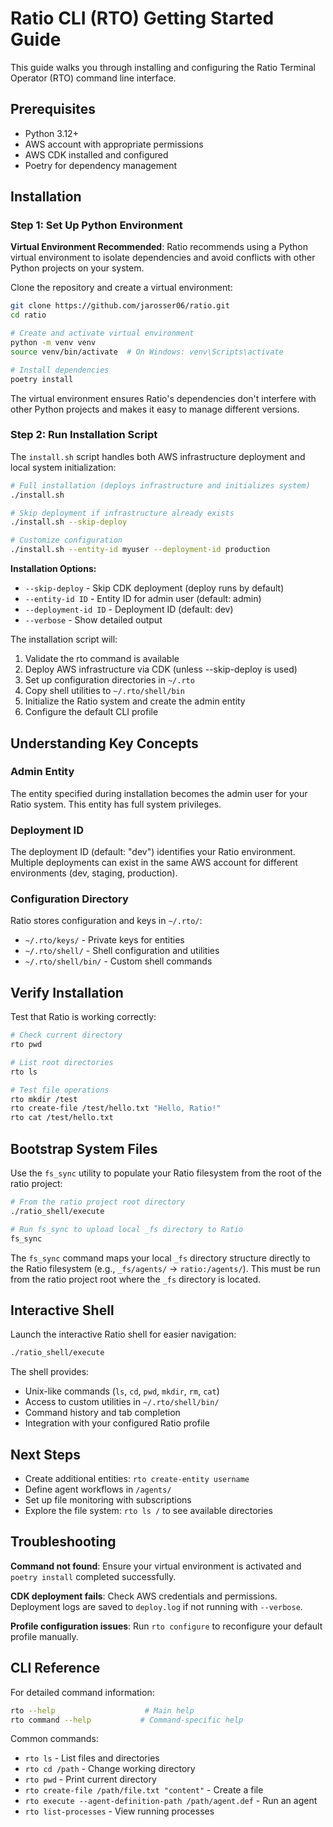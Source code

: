 Ratio CLI (RTO) Getting Started Guide
=====================================

This guide walks you through installing and configuring the Ratio Terminal Operator (RTO) command
line interface.

## Prerequisites

- Python 3.12+
- AWS account with appropriate permissions
- AWS CDK installed and configured
- Poetry for dependency management

## Installation

### Step 1: Set Up Python Environment

**Virtual Environment Recommended**: Ratio recommends using a Python virtual environment to isolate
dependencies and avoid conflicts with other Python projects on your system.

Clone the repository and create a virtual environment:

```bash
git clone https://github.com/jarosser06/ratio.git
cd ratio

# Create and activate virtual environment
python -m venv venv
source venv/bin/activate  # On Windows: venv\Scripts\activate

# Install dependencies
poetry install
```

The virtual environment ensures Ratio's dependencies don't interfere with other Python projects and
makes it easy to manage different versions.

### Step 2: Run Installation Script

The `install.sh` script handles both AWS infrastructure deployment and local system initialization:

```bash
# Full installation (deploys infrastructure and initializes system)
./install.sh

# Skip deployment if infrastructure already exists
./install.sh --skip-deploy

# Customize configuration
./install.sh --entity-id myuser --deployment-id production
```

**Installation Options:**
- `--skip-deploy` - Skip CDK deployment (deploy runs by default)
- `--entity-id ID` - Entity ID for admin user (default: admin)
- `--deployment-id ID` - Deployment ID (default: dev)
- `--verbose` - Show detailed output

The installation script will:
1. Validate the rto command is available
2. Deploy AWS infrastructure via CDK (unless --skip-deploy is used)
3. Set up configuration directories in `~/.rto`
4. Copy shell utilities to `~/.rto/shell/bin`
5. Initialize the Ratio system and create the admin entity
6. Configure the default CLI profile

## Understanding Key Concepts

### Admin Entity
The entity specified during installation becomes the admin user for your Ratio system. This entity has full system privileges.

### Deployment ID
The deployment ID (default: "dev") identifies your Ratio environment. Multiple deployments can exist in the same AWS account for different environments (dev, staging, production).

### Configuration Directory
Ratio stores configuration and keys in `~/.rto/`:
- `~/.rto/keys/` - Private keys for entities
- `~/.rto/shell/` - Shell configuration and utilities
- `~/.rto/shell/bin/` - Custom shell commands

## Verify Installation

Test that Ratio is working correctly:

```bash
# Check current directory
rto pwd

# List root directories
rto ls

# Test file operations
rto mkdir /test
rto create-file /test/hello.txt "Hello, Ratio!"
rto cat /test/hello.txt
```

## Bootstrap System Files

Use the `fs_sync` utility to populate your Ratio filesystem from the root of the ratio project:

```bash
# From the ratio project root directory
./ratio_shell/execute

# Run fs_sync to upload local _fs directory to Ratio
fs_sync
```

The `fs_sync` command maps your local `_fs` directory structure directly to the Ratio filesystem
(e.g., `_fs/agents/` → `ratio:/agents/`). This must be run from the ratio project root where the 
`_fs` directory is located.

## Interactive Shell

Launch the interactive Ratio shell for easier navigation:

```bash
./ratio_shell/execute
```

The shell provides:
- Unix-like commands (`ls`, `cd`, `pwd`, `mkdir`, `rm`, `cat`)
- Access to custom utilities in `~/.rto/shell/bin/`
- Command history and tab completion
- Integration with your configured Ratio profile

## Next Steps

- Create additional entities: `rto create-entity username`
- Define agent workflows in `/agents/`
- Set up file monitoring with subscriptions
- Explore the file system: `rto ls /` to see available directories

## Troubleshooting

**Command not found**: Ensure your virtual environment is activated and `poetry install` completed
successfully.

**CDK deployment fails**: Check AWS credentials and permissions. Deployment logs are saved to
`deploy.log` if not running with `--verbose`.

**Profile configuration issues**: Run `rto configure` to reconfigure your default profile manually.

## CLI Reference

For detailed command information:
```bash
rto --help                    # Main help
rto command --help           # Command-specific help
```

Common commands:
- `rto ls` - List files and directories
- `rto cd /path` - Change working directory  
- `rto pwd` - Print current directory
- `rto create-file /path/file.txt "content"` - Create a file
- `rto execute --agent-definition-path /path/agent.def` - Run an agent
- `rto list-processes` - View running processes